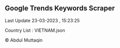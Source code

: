 

## Google Trends Keywords Scraper 
 
Last Update 23-03-2023 , 15:23:25

Country List :
VIETNAM.json



© Abdul Muttaqin 
